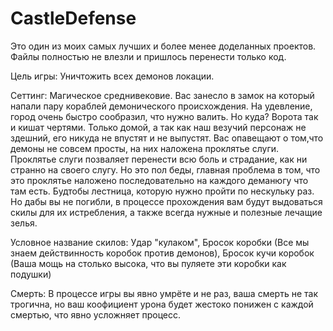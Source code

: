 # СastleDefense
Это один из моих самых лучших и более менее доделанных проектов.
Файлы полностью не влезли и пришлось перенести только код.

Цель игры: 
  Уничтожить всех демонов локации.
  
Сеттинг:
  Магическое среднивековие. 
  Вас занесло в замок на который напали пару кораблей демонического происхождения. 
  На удевление, город очень быстро сообразил, что нужно валить. Но куда? Ворота так и кишат чертями.
  Только домой, а так как наш везучий персонаж не здешний, его никуда не впустят и не выпустят.
  Вас опавещают о том,что демоны не совсем просты, на них наложена проклятье слуги.
  Проклятье слуги позваляет перенести всю боль и страдание, как ни странно на своего слугу.
  Но это пол беды, главная проблема в том, что это проклятье наложено последовательно на каждого деманюгу что там есть.
  Будтобы лестница, которую нужно пройти по нескульку раз.
  Но дабы вы не погибли, в процессе прохождения вам будут выдоваться скилы для их истребления, а также всегда нужные и полезные лечащие зелья.
  
  Условное название скилов:
    Удар "кулаком",
    Бросок коробки (Все мы знаем действинность коробок против демонов),
    Бросок кучи коробок (Ваша мощь на столько высока, что вы пуляете эти коробки как подушки)
  
  Смерть:
    В процессе игры вы явно умрёте и не раз, ваша смерть не так трогична,
    но ваш коофициент урона будет жестоко понижен с каждой смертью, что явно усложняет процесс.
    
  
